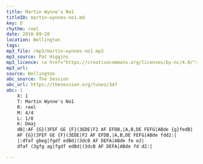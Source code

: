 ```yaml
---
title: Martin Wynne's No1
titleID: martin-wynnes-no1.md
key: D
rhythm: reel
date: 2018-09-20
location: Wellington 
tags: 
mp3_file: /mp3/martin-wynnes-no1.mp3
mp3_source: Pat Higgins
mp3_licence: <a href="https://creativecommons.org/licenses/by-nc/4.0/">CC-BY-NC-4.0</a>
mp3_url: 
source: Wellington
abc_source: The Session
abc_url: https://thesession.org/tunes/347
abc: |
    X: 1
    T: Martin Wynne's No1
    R: reel
    M: 4/4
    L: 1/8
    K: Dmaj
    dB|:AF {G}(3FEF GE {F}(3EDE|F2 AF EFDB,|A,B,DE FEFG|ABde {g}fedB|
    AF {G}(3FEF GE {F}(3EDE|F2 AF EFDB,|A,B,DE FEFG|ABde fdd2:|
    |:dfaf gbeg|fgdf edBd|(3dcB AF DEFA|ABde fe e2|
    dfaf (3gfg ag|fgdf edBd|(3dcB AF DEFA|ABde fd d2:|

---
```

